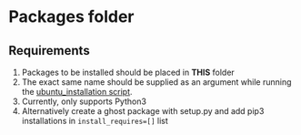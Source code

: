 # Packages folder

## Requirements
1. Packages to be installed should be placed in **THIS** folder
2. The exact same name should be supplied as an argument while running the [ubuntu_installation script](../ubuntu_cuda_installation.sh).
3. Currently, only supports Python3
4. Alternatively create a ghost package with setup.py and add pip3 installations in `install_requires=[]` list
